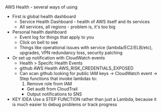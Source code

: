 AWS Health - several ways of using
- First is global health dashboard 
  - Service Health Dashboard - health of AWS itself and its services
  - All services, all regions - problem is, it's too big
- Personal health dashboard
  - Event log for things that apply to you
  - Click on bell to see
  - Things like operational issues with service (lambda/EC2/ELB/etc), upgrades, VPN redundancy loss, security patching
- Or set up notification with CloudWatch events
  - Health > Specifc Health Events 
  - github AWS Health AWS_RISK_CREDENTIALS_EXPOSED
  - Can scan github looking for public IAM keys -> CloudWatch event -> Step functions that invoke lambdas to:
    1. Remove role from IAM
	- Get audit from CloudTrail
	- Output notifications to SNS
- KEY IDEA Use a STEP FUNCTION rather than just a Lambda, because it is much easier to debug problems or track progress
